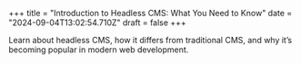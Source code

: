 +++
title = "Introduction to Headless CMS: What You Need to Know"
date = "2024-09-04T13:02:54.710Z"
draft = false
+++

Learn about headless CMS, how it differs from traditional CMS, and why it’s becoming popular in modern web development.
        